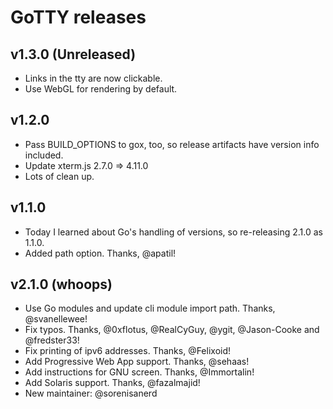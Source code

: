 # GoTTY releases

## v1.3.0 (Unreleased)

 * Links in the tty are now clickable.
 * Use WebGL for rendering by default.

## v1.2.0

 * Pass BUILD\_OPTIONS to gox, too, so release artifacts have version info included.
 * Update xterm.js 2.7.0 => 4.11.0
 * Lots of clean up.

## v1.1.0

 * Today I learned about Go's handling of versions, so re-releasing 2.1.0 as 1.1.0.
 * Added path option. Thanks, @apatil!

## v2.1.0 (whoops)

 * Use Go modules and update cli module import path. Thanks, @svanellewee!
 * Fix typos. Thanks, @0xflotus, @RealCyGuy, @ygit, @Jason-Cooke and @fredster33!
 * Fix printing of ipv6 addresses. Thanks, @Felixoid!
 * Add Progressive Web App support. Thanks, @sehaas!
 * Add instructions for GNU screen. Thanks, @Immortalin!
 * Add Solaris support. Thanks, @fazalmajid!
 * New maintainer: @sorenisanerd
